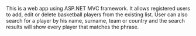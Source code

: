 This is a web app using ASP.NET MVC framework. It allows registered users to add, edit or delete basketball players from the existing list. User can also search for a player by his name, surname, team or country and the search results will show every player that matches the phrase.

